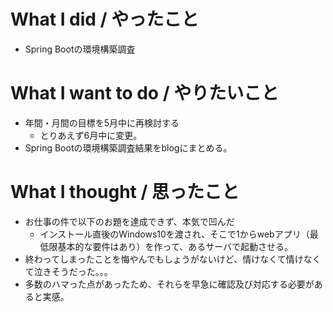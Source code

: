 # What I did / やったこと
- Spring Bootの環境構築調査

# What I want to do / やりたいこと
- 年間・月間の目標を5月中に再検討する
  - とりあえず6月中に変更。
- Spring Bootの環境構築調査結果をblogにまとめる。

# What I thought / 思ったこと
- お仕事の件で以下のお題を達成できず、本気で凹んだ
  - インストール直後のWindows10を渡され、そこで1からwebアプリ（最低限基本的な要件はあり）を作って、あるサーバで起動させる。
- 終わってしまったことを悔やんでもしょうがないけど、情けなくて情けなくて泣きそうだった。。。
- 多数のハマった点があったため、それらを早急に確認及び対応する必要があると実感。
